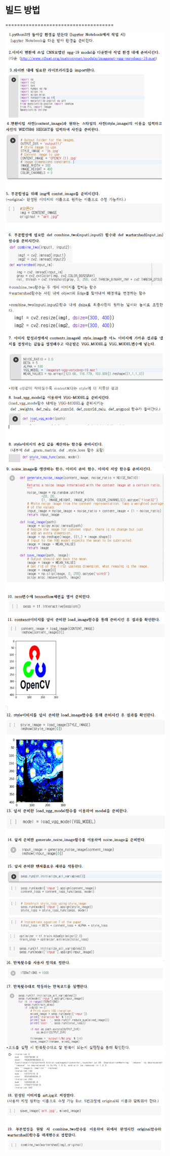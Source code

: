 # 빌드 방법
=====================================


<img src="https://github.com/gksthd1992/gajah/blob/master/img/1.png" >  

<img src="https://github.com/gksthd1992/gajah/blob/master/img/2.png" >  

<img src="https://github.com/gksthd1992/gajah/blob/master/img/3.png" >  

<img src="https://github.com/gksthd1992/gajah/blob/master/img/4.png" >  

<img src="https://github.com/gksthd1992/gajah/blob/master/img/5.png">  

<img src="https://github.com/gksthd1992/gajah/blob/master/img/6.png" >  

<img src="https://github.com/gksthd1992/gajah/blob/master/img/7.png" >  

<img src="https://github.com/gksthd1992/gajah/blob/master/img/8.png" >  

<img src="https://github.com/gksthd1992/gajah/blob/master/img/9.png">  

<img src="https://github.com/gksthd1992/gajah/blob/master/img/10.png" >  

